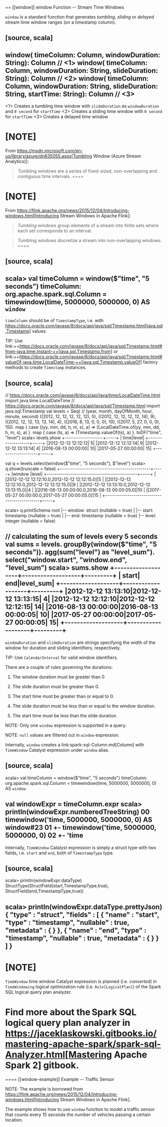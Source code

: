 == [[window]] window Function -- Stream Time Windows

`window` is a standard function that generates *tumbling*, *sliding* or *delayed* stream time window ranges (on a timestamp column).

[source, scala]
----
window(
  timeColumn: Column,
  windowDuration: String): Column  // <1>
window(
  timeColumn: Column,
  windowDuration: String,
  slideDuration: String): Column   // <2>
window(
  timeColumn: Column,
  windowDuration: String,
  slideDuration: String,
  startTime: String): Column       // <3>
----
<1> Creates a tumbling time window with `slideDuration` as `windowDuration` and `0 second` for `startTime`
<2> Creates a sliding time window with `0 second` for `startTime`
<3> Creates a delayed time window

[NOTE]
====
From https://msdn.microsoft.com/en-us/library/azure/dn835055.aspx[Tumbling Window (Azure Stream Analytics)]:

> *Tumbling windows* are a series of fixed-sized, non-overlapping and contiguous time intervals.
====

[NOTE]
====
From https://flink.apache.org/news/2015/12/04/Introducing-windows.html[Introducing Stream Windows in Apache Flink]:

> *Tumbling windows* group elements of a stream into finite sets where each set corresponds to an interval.

> *Tumbling windows* discretize a stream into non-overlapping windows.
====

[source, scala]
----
scala> val timeColumn = window($"time", "5 seconds")
timeColumn: org.apache.spark.sql.Column = timewindow(time, 5000000, 5000000, 0) AS `window`
----

`timeColumn` should be of `TimestampType`, i.e. with https://docs.oracle.com/javase/8/docs/api/java/sql/Timestamp.html[java.sql.Timestamp] values.

TIP: Use link:++https://docs.oracle.com/javase/8/docs/api/java/sql/Timestamp.html#from-java.time.Instant-++[java.sql.Timestamp.from] or link:++https://docs.oracle.com/javase/8/docs/api/java/sql/Timestamp.html#valueOf-java.time.LocalDateTime-++[java.sql.Timestamp.valueOf] factory methods to create `Timestamp` instances.

[source, scala]
----
// https://docs.oracle.com/javase/8/docs/api/java/time/LocalDateTime.html
import java.time.LocalDateTime
// https://docs.oracle.com/javase/8/docs/api/java/sql/Timestamp.html
import java.sql.Timestamp
val levels = Seq(
  // (year, month, dayOfMonth, hour, minute, second)
  ((2012, 12, 12, 12, 12, 12), 5),
  ((2012, 12, 12, 12, 12, 14), 9),
  ((2012, 12, 12, 13, 13, 14), 4),
  ((2016, 8,  13, 0, 0, 0), 10),
  ((2017, 5,  27, 0, 0, 0), 15)).
  map { case ((yy, mm, dd, h, m, s), a) => (LocalDateTime.of(yy, mm, dd, h, m, s), a) }.
  map { case (ts, a) => (Timestamp.valueOf(ts), a) }.
  toDF("time", "level")
scala> levels.show
+-------------------+-----+
|               time|level|
+-------------------+-----+
|2012-12-12 12:12:12|    5|
|2012-12-12 12:12:14|    9|
|2012-12-12 13:13:14|    4|
|2016-08-13 00:00:00|   10|
|2017-05-27 00:00:00|   15|
+-------------------+-----+

val q = levels.select(window($"time", "5 seconds"), $"level")
scala> q.show(truncate = false)
+---------------------------------------------+-----+
|window                                       |level|
+---------------------------------------------+-----+
|[2012-12-12 12:12:10.0,2012-12-12 12:12:15.0]|5    |
|[2012-12-12 12:12:10.0,2012-12-12 12:12:15.0]|9    |
|[2012-12-12 13:13:10.0,2012-12-12 13:13:15.0]|4    |
|[2016-08-13 00:00:00.0,2016-08-13 00:00:05.0]|10   |
|[2017-05-27 00:00:00.0,2017-05-27 00:00:05.0]|15   |
+---------------------------------------------+-----+

scala> q.printSchema
root
 |-- window: struct (nullable = true)
 |    |-- start: timestamp (nullable = true)
 |    |-- end: timestamp (nullable = true)
 |-- level: integer (nullable = false)

// calculating the sum of levels every 5 seconds
val sums = levels.
  groupBy(window($"time", "5 seconds")).
  agg(sum("level") as "level_sum").
  select("window.start", "window.end", "level_sum")
scala> sums.show
+-------------------+-------------------+---------+
|              start|                end|level_sum|
+-------------------+-------------------+---------+
|2012-12-12 13:13:10|2012-12-12 13:13:15|        4|
|2012-12-12 12:12:10|2012-12-12 12:12:15|       14|
|2016-08-13 00:00:00|2016-08-13 00:00:05|       10|
|2017-05-27 00:00:00|2017-05-27 00:00:05|       15|
+-------------------+-------------------+---------+
----

`windowDuration` and `slideDuration` are strings specifying the width of the window for duration and sliding identifiers, respectively.

TIP: Use `CalendarInterval` for valid window identifiers.

There are a couple of rules governing the durations:

1. The window duration must be greater than 0

1. The slide duration must be greater than 0.

1. The start time must be greater than or equal to 0.

1. The slide duration must be less than or equal to the window duration.

1. The start time must be less than the slide duration.

NOTE: Only one `window` expression is supported in a query.

NOTE: `null` values are filtered out in `window` expression.

Internally, `window` creates a link:spark-sql-Column.md[Column] with `TimeWindow` Catalyst expression under `window` alias.

[source, scala]
----
scala> val timeColumn = window($"time", "5 seconds")
timeColumn: org.apache.spark.sql.Column = timewindow(time, 5000000, 5000000, 0) AS `window`

val windowExpr = timeColumn.expr
scala> println(windowExpr.numberedTreeString)
00 timewindow('time, 5000000, 5000000, 0) AS window#23
01 +- timewindow('time, 5000000, 5000000, 0)
02    +- 'time
----

Internally, `TimeWindow` Catalyst expression is simply a struct type with two fields, i.e. `start` and `end`, both of `TimestampType` type.

[source, scala]
----
scala> println(windowExpr.dataType)
StructType(StructField(start,TimestampType,true), StructField(end,TimestampType,true))

scala> println(windowExpr.dataType.prettyJson)
{
  "type" : "struct",
  "fields" : [ {
    "name" : "start",
    "type" : "timestamp",
    "nullable" : true,
    "metadata" : { }
  }, {
    "name" : "end",
    "type" : "timestamp",
    "nullable" : true,
    "metadata" : { }
  } ]
}
----

[NOTE]
====
`TimeWindow` time window Catalyst expression is planned (i.e. _converted_) in `TimeWindowing` logical optimization rule (i.e. `Rule[LogicalPlan]`) of the Spark SQL logical query plan analyzer.

Find more about the Spark SQL logical query plan analyzer in https://jaceklaskowski.gitbooks.io/mastering-apache-spark/spark-sql-Analyzer.html[Mastering Apache Spark 2] gitbook.
====

==== [[window-example]] Example -- Traffic Sensor

NOTE: The example is borrowed from https://flink.apache.org/news/2015/12/04/Introducing-windows.html[Introducing Stream Windows in Apache Flink].

The example shows how to use `window` function to model a traffic sensor that counts every 15 seconds the number of vehicles passing a certain location.
